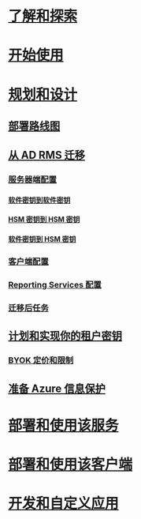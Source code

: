 # [了解和探索](/information-protection/understand-explore/what-is-information-protection)
# [开始使用](/information-protection/get-started/requirements-azure-rms)
# [规划和设计](deployment-roadmap.md)
## [部署路线图](deployment-roadmap.md)
## [从 AD RMS 迁移](migrate-from-ad-rms-to-azure-rms.md)
### [服务器端配置](migrate-from-ad-rms-phase1.md)
#### [软件密钥到软件密钥](migrate-softwarekey-to-softwarekey.md)
#### [HSM 密钥到 HSM 密钥](migrate-hsmkey-to-hsmkey.md)
#### [软件密钥到 HSM 密钥](migrate-softwarekey-to-hsmkey.md)
### [客户端配置](migrate-from-ad-rms-phase2.md)
### [Reporting Services 配置](migrate-from-ad-rms-phase3.md)
### [迁移后任务](migrate-from-ad-rms-phase4.md)
## [计划和实现你的租户密钥](plan-implement-tenant-key.md)
### [BYOK 定价和限制](byok-price-restrictions.md)
## [准备 Azure 信息保护](prepare.md)
# [部署和使用该服务](/information-protection/deploy-use/activate-service)
# [部署和使用该客户端](/information-protection/rms-client/use-client)
# [开发和自定义应用](/information-protection/develop/developers-guide)


<!--HONumber=Sep16_HO4-->


